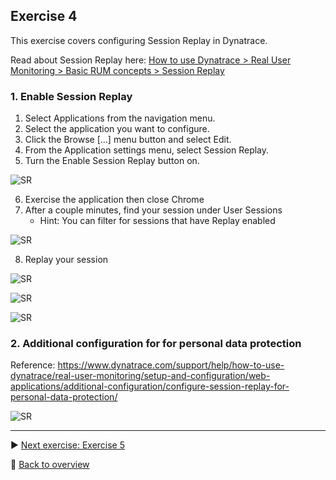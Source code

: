 ## Exercise 4
This exercise covers configuring Session Replay in Dynatrace.

Read about Session Replay here: [How to use Dynatrace > Real User Monitoring > Basic RUM concepts > Session Replay](https://www.dynatrace.com/support/help/how-to-use-dynatrace/real-user-monitoring/basic-concepts/session-replay/)

### 1. Enable Session Replay

1. Select Applications from the navigation menu.
2. Select the application you want to configure.
3. Click the Browse \[...\] menu button and select Edit.
4. From the Application settings menu, select Session Replay.
5. Turn the Enable Session Replay button on.

![SR](https://github.com/performgohot19/DEM/blob/master/assets/401-Configure.png)

6. Exercise the application then close Chrome
7. After a couple minutes, find your session under User Sessions
   * Hint: You can filter for sessions that have Replay enabled

![SR](https://github.com/performgohot19/DEM/blob/master/assets/403-ViewSR1.png)

8. Replay your session

![SR](https://github.com/performgohot19/DEM/blob/master/assets/403-ViewSR2.png)

![SR](https://github.com/performgohot19/DEM/blob/master/assets/403-ViewSR3.png)

![SR](https://github.com/performgohot19/DEM/blob/master/assets/403-ViewSR4.png)


### 2. Additional configuration for for personal data protection

Reference: https://www.dynatrace.com/support/help/how-to-use-dynatrace/real-user-monitoring/setup-and-configuration/web-applications/additional-configuration/configure-session-replay-for-personal-data-protection/

![SR](https://github.com/performgohot19/DEM/blob/master/assets/402-Privacy.png)

---

:arrow_forward: [Next exercise: Exercise 5](/ex5)

:arrow_up_small: [Back to overview](https://github.com/performgohot19/DEM)
